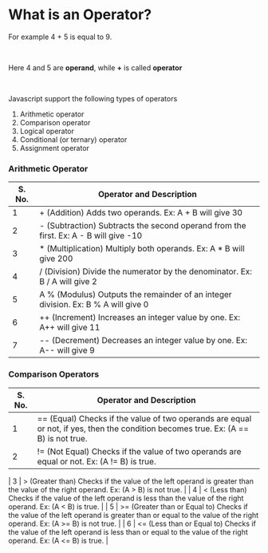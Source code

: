 # What is an Operator?

For example 4 + 5 is equal to 9.

<br>

Here 4 and 5 are **operand**, while **+** is called **operator**

<br>

Javascript support the following types of operators

1. Arithmetic operator
2. Comparison operator
3. Logical operator
4. Conditional (or ternary) operator
5. Assignment operator

### Arithmetic Operator

| S. No. | Operator and Description |
| ------ | ------------------------ |
| 1 | + (Addition) Adds two operands. Ex: A + B will give 30 |
| 2 | - (Subtraction) Subtracts the second operand from the first. Ex: A - B will give -10 |
| 3 | * (Multiplication) Multiply both operands. Ex: A * B will give 200 |
| 4 | / (Division) Divide the numerator by the denominator. Ex: B / A will give 2 |
| 5 | A % (Modulus) Outputs the remainder of an integer division. Ex: B % A will give 0 |
| 6 | ++ (Increment) Increases an integer value by one. Ex: A++ will give 11 |
| 7 | -- (Decrement) Decreases an integer value by one. Ex: A-- will give 9 |

### Comparison Operators

| S. No. | Operator and Description |
| ------ | ------------------------ |
| 1 | == (Equal) Checks if the value of two operands are equal or not, if yes, then the condition becomes true. Ex: (A == B) is not true. |
| 2 | != (Not Equal) Checks if the value of two operands are equal or not. Ex: (A != B) is true. |

| 3 | > (Greater than) Checks if the value of the left operand is greater than the value of the right operand. Ex: (A > B) is not true. |
| 4 | < (Less than) Checks if the value of the left operand is less than the value of the right operand. Ex: (A < B) is true. |
| 5 | >= (Greater than or Equal to) Checks if the value of the left operand is greater than or equal to the value of the right operand. Ex: (A >= B) is not true. |
| 6 | <= (Less than or Equal to) Checks if the value of the left operand is less than or equal to the value of the right operand. Ex: (A <= B) is true. |



